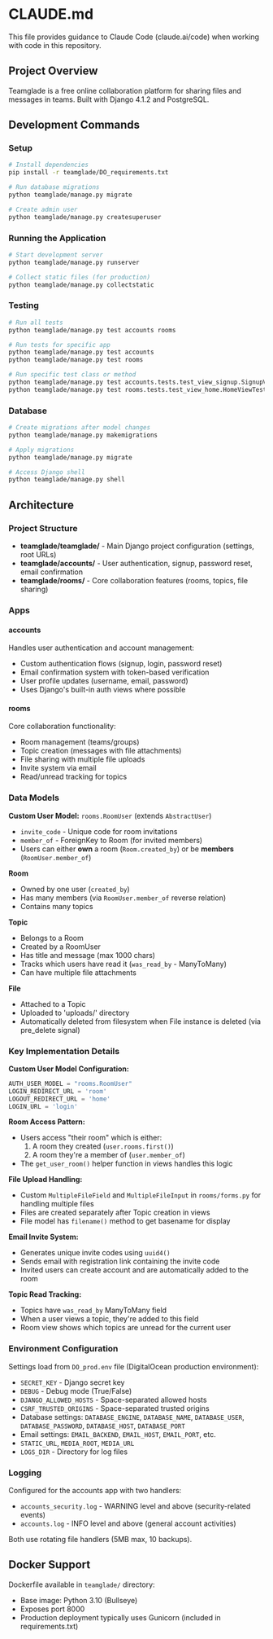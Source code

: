 # CLAUDE.md

This file provides guidance to Claude Code (claude.ai/code) when working with code in this repository.

## Project Overview

Teamglade is a free online collaboration platform for sharing files and messages in teams. Built with Django 4.1.2 and PostgreSQL.

## Development Commands

### Setup
```bash
# Install dependencies
pip install -r teamglade/DO_requirements.txt

# Run database migrations
python teamglade/manage.py migrate

# Create admin user
python teamglade/manage.py createsuperuser
```

### Running the Application
```bash
# Start development server
python teamglade/manage.py runserver

# Collect static files (for production)
python teamglade/manage.py collectstatic
```

### Testing
```bash
# Run all tests
python teamglade/manage.py test accounts rooms

# Run tests for specific app
python teamglade/manage.py test accounts
python teamglade/manage.py test rooms

# Run specific test class or method
python teamglade/manage.py test accounts.tests.test_view_signup.SignupViewTests
python teamglade/manage.py test rooms.tests.test_view_home.HomeViewTests.test_home_view_status_code
```

### Database
```bash
# Create migrations after model changes
python teamglade/manage.py makemigrations

# Apply migrations
python teamglade/manage.py migrate

# Access Django shell
python teamglade/manage.py shell
```

## Architecture

### Project Structure
- **teamglade/teamglade/** - Main Django project configuration (settings, root URLs)
- **teamglade/accounts/** - User authentication, signup, password reset, email confirmation
- **teamglade/rooms/** - Core collaboration features (rooms, topics, file sharing)

### Apps

#### accounts
Handles user authentication and account management:
- Custom authentication flows (signup, login, password reset)
- Email confirmation system with token-based verification
- User profile updates (username, email, password)
- Uses Django's built-in auth views where possible

#### rooms
Core collaboration functionality:
- Room management (teams/groups)
- Topic creation (messages with file attachments)
- File sharing with multiple file uploads
- Invite system via email
- Read/unread tracking for topics

### Data Models

**Custom User Model:** `rooms.RoomUser` (extends `AbstractUser`)
- `invite_code` - Unique code for room invitations
- `member_of` - ForeignKey to Room (for invited members)
- Users can either **own** a room (`Room.created_by`) or be **members** (`RoomUser.member_of`)

**Room**
- Owned by one user (`created_by`)
- Has many members (via `RoomUser.member_of` reverse relation)
- Contains many topics

**Topic**
- Belongs to a Room
- Created by a RoomUser
- Has title and message (max 1000 chars)
- Tracks which users have read it (`was_read_by` - ManyToMany)
- Can have multiple file attachments

**File**
- Attached to a Topic
- Uploaded to 'uploads/' directory
- Automatically deleted from filesystem when File instance is deleted (via pre_delete signal)

### Key Implementation Details

**Custom User Model Configuration:**
```python
AUTH_USER_MODEL = "rooms.RoomUser"
LOGIN_REDIRECT_URL = 'room'
LOGOUT_REDIRECT_URL = 'home'
LOGIN_URL = 'login'
```

**Room Access Pattern:**
- Users access "their room" which is either:
  1. A room they created (`user.rooms.first()`)
  2. A room they're a member of (`user.member_of`)
- The `get_user_room()` helper function in views handles this logic

**File Upload Handling:**
- Custom `MultipleFileField` and `MultipleFileInput` in `rooms/forms.py` for handling multiple files
- Files are created separately after Topic creation in views
- File model has `filename()` method to get basename for display

**Email Invite System:**
- Generates unique invite codes using `uuid4()`
- Sends email with registration link containing the invite code
- Invited users can create account and are automatically added to the room

**Topic Read Tracking:**
- Topics have `was_read_by` ManyToMany field
- When a user views a topic, they're added to this field
- Room view shows which topics are unread for the current user

### Environment Configuration

Settings load from `DO_prod.env` file (DigitalOcean production environment):
- `SECRET_KEY` - Django secret key
- `DEBUG` - Debug mode (True/False)
- `DJANGO_ALLOWED_HOSTS` - Space-separated allowed hosts
- `CSRF_TRUSTED_ORIGINS` - Space-separated trusted origins
- Database settings: `DATABASE_ENGINE`, `DATABASE_NAME`, `DATABASE_USER`, `DATABASE_PASSWORD`, `DATABASE_HOST`, `DATABASE_PORT`
- Email settings: `EMAIL_BACKEND`, `EMAIL_HOST`, `EMAIL_PORT`, etc.
- `STATIC_URL`, `MEDIA_ROOT`, `MEDIA_URL`
- `LOGS_DIR` - Directory for log files

### Logging

Configured for the accounts app with two handlers:
- `accounts_security.log` - WARNING level and above (security-related events)
- `accounts.log` - INFO level and above (general account activities)

Both use rotating file handlers (5MB max, 10 backups).

## Docker Support

Dockerfile available in `teamglade/` directory:
- Base image: Python 3.10 (Bullseye)
- Exposes port 8000
- Production deployment typically uses Gunicorn (included in requirements.txt)
